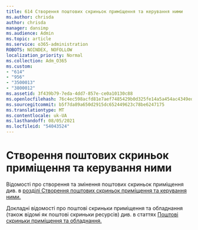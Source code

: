 ```yaml
---
title: 614 Створення поштових скриньок приміщення та керування ними
ms.author: chrisda
author: chrisda
manager: dansimp
ms.audience: Admin
ms.topic: article
ms.service: o365-administration
ROBOTS: NOINDEX, NOFOLLOW
localization_priority: Normal
ms.collection: Adm_O365
ms.custom:
- "614"
- "956"
- "3500013"
- "3800012"
ms.assetid: 3f439b79-7eda-4dd7-857e-ce0a10130c88
ms.openlocfilehash: 76c4ec598acfd81e7aef7485429b0d325fe14a5a454ac4349ed3c8f90f930a89
ms.sourcegitcommit: b5f7da89a650d2915dc652449623c78be6247175
ms.translationtype: MT
ms.contentlocale: uk-UA
ms.lasthandoff: 08/05/2021
ms.locfileid: "54043524"
---
```

# <a name="how-to-create-and-manage-room-mailboxes"></a>Створення поштових скриньок приміщення та керування ними

Відомості про створення та змінення поштових скриньок приміщення див. в [розділі Створення поштових скриньок приміщення та керування ними.](https://technet.microsoft.com/library/jj215781.aspx)

Докладні відомості про поштові скриньки приміщення та обладнання (також відомі як поштові скриньки ресурсів) див. в статтях [Поштові скриньки приміщення та обладнання.](https://docs.microsoft.com/microsoft-365/admin/manage/room-and-equipment-mailboxes)
